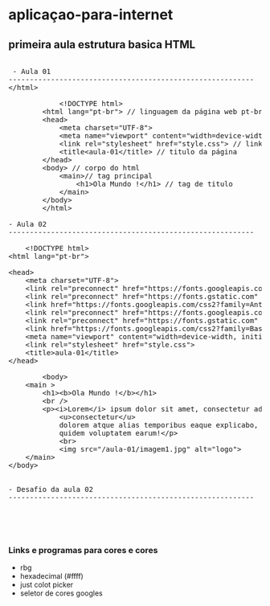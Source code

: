 # aplicaçao-para-internet

## primeira aula estrutura basica HTML

<pre>
 
 - Aula 01
----------------------------------------------------------
&lt/html&gt
            
            &lt!DOCTYPE html&gt
        &lthtml lang="pt-br"&gt // linguagem da página web pt-br 
        &lthead&gt
            &ltmeta charset="UTF-8"&gt
            &ltmeta name="viewport" content="width=device-width, initial-scale=1.0"&gt
            &ltlink rel="stylesheet" href="style.css"&gt // link de style
            &lttitle&ltaula-01&lt/title&gt // titulo da página 
        &lt/head&gt
        &ltbody&gt // corpo do html
            &ltmain&gt// tag principal 
                &lth1&gtOla Mundo !&lt/h1&gt // tag de titulo 
            &lt/main&gt
        &lt/body&gt
        &lt/html&gt

- Aula 02
----------------------------------------------------------

    &lt!DOCTYPE html&gt
&lthtml lang="pt-br"&gt

&lthead&gt
    &ltmeta charset="UTF-8"&gt
    &ltlink rel="preconnect" href="https://fonts.googleapis.com"&gt
    &ltlink rel="preconnect" href="https://fonts.gstatic.com" crossorigin&gt
    &ltlink href="https://fonts.googleapis.com/css2?family=Anton+SC&family=Baskervville+SC&display=swap" rel="stylesheet"&gt
    &ltlink rel="preconnect" href="https://fonts.googleapis.com"&gt
    &ltlink rel="preconnect" href="https://fonts.gstatic.com" crossorigin&gt
    &ltlink href="https://fonts.googleapis.com/css2?family=Baskervville+SC&display=swap" rel="stylesheet"&gt
    &ltmeta name="viewport" content="width=device-width, initial-scale=1.0"&gt
    &ltlink rel="stylesheet" href="style.css"&gt
    &lttitle&gtaula-01&lt/title&gt
&lt/head&gt

        &ltbody&gt
    &ltmain &gt
        &lth1&gt&ltb&gtOla Mundo !&lt/b&gt&lt/h1&gt
        &ltbr /&gt
        &ltp&gt&lti&gtLorem&lt/i&gt ipsum dolor sit amet, consectetur adipisicing elit. Quibusdam fugiat quidem quaerat dolores
            &ltu&gtconsectetur&lt/u&gt
            dolorem atque alias temporibus eaque explicabo, illum blanditiis. Tenetur cum architecto recusandae aliquid
            quidem voluptatem earum!&lt/p&gt
            &ltbr&gt
            &ltimg src="/aula-01/imagem1.jpg" alt="logo"&gt
    &lt/main&gt
&lt/body&gt


- Desafio da aula 02
----------------------------------------------------------




</pre> 


### Links e programas para cores e cores

- rbg 
- hexadecimal (#ffff)
- just colot picker
- seletor de cores googles






